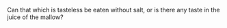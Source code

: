 Can that which is tasteless be eaten without salt, or is there any taste in the juice of the mallow?

